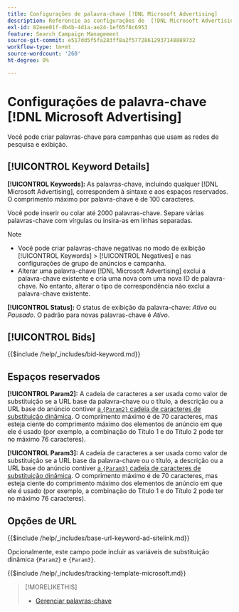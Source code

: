 ```yaml
---
title: Configurações de palavra-chave [!DNL Microsoft Advertising]
description: Referencie as configurações de  [!DNL Microsoft Advertising] palavras-chave.
exl-id: 82eee01f-db4b-4d1a-ae24-1ef65f8c6953
feature: Search Campaign Management
source-git-commit: e517dd5f5fa283ff8a2f57728612937148889732
workflow-type: tm+mt
source-wordcount: '260'
ht-degree: 0%

---
```


# Configurações de palavra-chave [!DNL Microsoft Advertising]

Você pode criar palavras-chave para campanhas que usam as redes de pesquisa e exibição.

## [!UICONTROL Keyword Details]

**[!UICONTROL Keywords]:** As palavras-chave, incluindo qualquer [!DNL Microsoft Advertising], correspondem à sintaxe e aos espaços reservados. O comprimento máximo por palavra-chave é de 100 caracteres.

Você pode inserir ou colar até 2000 palavras-chave. Separe várias palavras-chave com vírgulas ou insira-as em linhas separadas.

>[!NOTE]
>
>* Você pode criar palavras-chave negativas no modo de exibição [!UICONTROL Keywords] > [!UICONTROL Negatives] e nas configurações de grupo de anúncios e campanha.
>* Alterar uma palavra-chave [!DNL Microsoft Advertising] exclui a palavra-chave existente e cria uma nova com uma nova ID de palavra-chave. No entanto, alterar o tipo de correspondência não exclui a palavra-chave existente.

**[!UICONTROL Status]:** O status de exibição da palavra-chave: *Ativo* ou *Pausado*. O padrão para novas palavras-chave é *Ativo*.

## [!UICONTROL Bids]

<!-- **[!UICONTROL Bid]:** -->

{{$include /help/_includes/bid-keyword.md}}

## Espaços reservados

**[!UICONTROL Param2]:** A cadeia de caracteres a ser usada como valor de substituição se a URL base da palavra-chave ou o título, a descrição ou a URL base do anúncio contiver [a `{Param2}` cadeia de caracteres de substituição dinâmica](https://help.bingads.microsoft.com/#apex/3/en/53079/0). O comprimento máximo é de 70 caracteres, mas esteja ciente do comprimento máximo dos elementos de anúncio em que ele é usado (por exemplo, a combinação do Título 1 e do Título 2 pode ter no máximo 76 caracteres).

**[!UICONTROL Param3]:** A cadeia de caracteres a ser usada como valor de substituição se a URL base da palavra-chave ou o título, a descrição ou a URL base do anúncio contiver [a `{Param3}` cadeia de caracteres de substituição dinâmica](https://help.bingads.microsoft.com/#apex/3/en/53079/0). O comprimento máximo é de 70 caracteres, mas esteja ciente do comprimento máximo dos elementos de anúncio em que ele é usado (por exemplo, a combinação do Título 1 e do Título 2 pode ter no máximo 76 caracteres).

## Opções de URL

<!-- **[!UICONTROL Base URl]:** -->

{{$include /help/_includes/base-url-keyword-ad-sitelink.md}}

Opcionalmente, este campo pode incluir as variáveis de substituição dinâmica `{Param2}` e `{Param3}`.

<!-- **[!UICONTROL Tracking Template]:** -->

{{$include /help/_includes/tracking-template-microsoft.md}}

>[!MORELIKETHIS]
>
>* [Gerenciar palavras-chave](/help/search-social-commerce/campaign-management/campaigns/keyword-manage.md)
